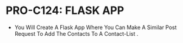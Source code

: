 # PRO-C124: FLASK APP

- You Will Create A Flask App Where You Can Make A Similar Post Request To Add The Contacts To A Contact-List .
